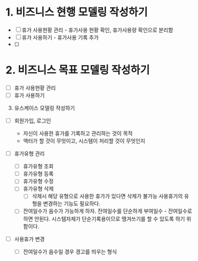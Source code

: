 # 1. 비즈니스 현행 모델링 작성하기
- [ ] 휴가 사용현황 관리
      - 휴가사용 현황 확인, 휴가사용량 확인으로 분리함
- [ ] 휴가 사용하기
      - 휴가사용 기록 추가
- [ ] 

# 2. 비즈니스 목표 모델링 작성하기
- [ ] 휴가 사용현황 관리
- [ ] 휴가 사용하기

3. 유스케이스 모델링 작성하기
- [ ] 회원가입, 로그인
	- 자신이 사용한 휴가를 기록하고 관리하는 것이 목적
	- 액터가 할 것이 무엇이고, 시스템이 처리할 것이 무엇인지

- [ ] 휴가유형 관리
	- [ ] 휴가유형 조회
	- [ ] 휴가유형 등록
	- [ ] 휴가유형 수정
	- [ ] 휴가유형 삭제
		- [ ] 삭제시 해당 유형으로 사용한 휴가가 있다면 삭제가 불가능
		      사용휴가의 유형을 변경하는 기능도 필요하다.
	- [ ] 잔여일수가 음수가 가능하게 하자.
	      잔여일수를 단순하게 부여일수 - 잔여일수로 하면 안된다.
	      시스템자체가 단순기록용이므로 땡겨쓰기를 할 수 있도록 하기 위함이다.

- [ ] 사용휴가 변경
	- [ ] 잔여일수가 음수일 경우 경고를 띄우는 형식
